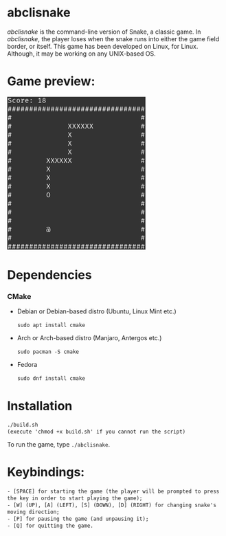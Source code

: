 # abclisnake

*abclisnake* is the command-line version of Snake, a classic game. In *abclisnake*, the player loses when the snake runs
into either the game field border, or itself. This game has been developed on Linux, for Linux. Although, it may be
working on any UNIX-based OS.

# Game preview:
![game preview image](game_preview.png "Game preview")

# Dependencies
### CMake
* Debian or Debian-based distro (Ubuntu, Linux Mint etc.)

    `sudo apt install cmake`


* Arch or Arch-based distro (Manjaro, Antergos etc.)

    `sudo pacman -S cmake`


* Fedora

    `sudo dnf install cmake`

# Installation
    ./build.sh
    (execute 'chmod +x build.sh' if you cannot run the script)
To run the game, type `./abclisnake`.

# Keybindings:
    - [SPACE] for starting the game (the player will be prompted to press the key in order to start playing the game);
    - [W] (UP), [A] (LEFT), [S] (DOWN), [D] (RIGHT) for changing snake's moving direction;
    - [P] for pausing the game (and unpausing it);
    - [Q] for quitting the game.
